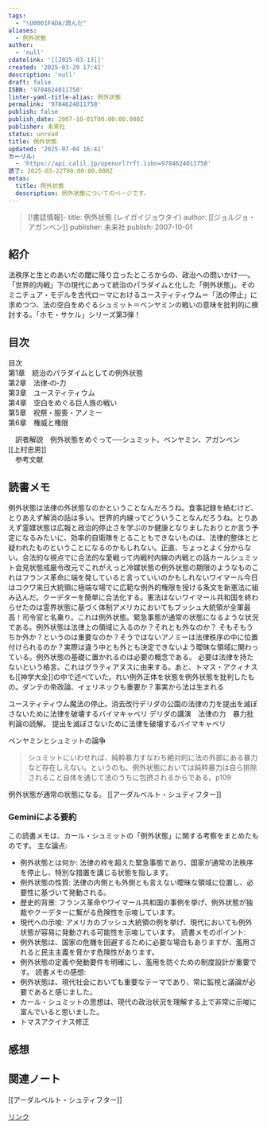```yaml
---
tags:
  - "\U0001F4DA/読んだ"
aliases:
  - 例外状態
author:
  - 'null'
cdatelink: '[[2025-03-13]]'
created: '2025-03-29 17:41'
description: 'null'
draft: false
ISBN: '9784624011758'
linter-yaml-title-alias: 例外状態
permalink: '9784624011758'
publish: false
publish_date: 2007-10-01T00:00:00.000Z
publisher: 未来社
status: unread
title: 例外状態
updated: '2025-07-04 16:41'
カーリル:
  - 'https://api.calil.jp/openurl?rft.isbn=9784624011758'
読了: 2025-03-22T00:00:00.000Z
metas:
  title: 例外状態
  description: 例外状態についてのページです。
---
```

>[!書誌情報]-
>title: 例外状態 (レイガイジョウタイ)
>author: [[ジョルジョ・アガンベン]]
>publisher: 未来社
>publish: 2007-10-01

## 紹介

法秩序と生とのあいだの閾に降り立ったところからの、政治への問いかけ──。「世界的内戦」下の現代にあって統治のパラダイムと化した「例外状態」。そのミニチュア・モデルを古代ローマにおけるユースティティウム＝「法の停止」に求めつつ、法の空白をめぐるシュミット＝ベンヤミンの戦いの意味を批判的に検討する。「ホモ・サケル」シリーズ第3弾！  

## 目次

目次  
第1章　統治のパラダイムとしての例外状態  
第2章　法律‐の‐力  
第3章　ユースティティウム  
第4章　空白をめぐる巨人族の戦い  
第5章　祝祭・服喪・アノミー  
第6章　権威と権限  
  
　訳者解説　例外状態をめぐって──シュミット、ベンヤミン、アガンベン　[[上村忠男]]  
　参考文献  
  
  

## 読書メモ
例外状態は法律の外状態なのかということなんだろうね。食事記録を絡むけど、とりあえず解消の話は多い。世界的内線ってどういうことなんだろうね。とりあえず霊媒状態は広報と政治的停止さを学ぶのか健康となりましたおりとか言う予定になるみたいに、効率的自衛隊をとることもできないものは、法律的整体とと疑われたものということになるのかもしれない。正直、ちょっとよく分からない。合法的な視点でに合法的な愛戦って内戦村内線の内戦との話カールシュミット会見状態戒厳令改元でこれがえっと冷媒状態の例外状態の期限のようなものこれはフランス革命に端を発していると言っていいのかもしれないワイマール今日はコクワ来日大統領に極端な場でに広範な例外的権限を授ける条文を新憲法に組み込んだ。クーデターを簡単に合法化する。憲法はないワイマール共和国を終わらせたのは霊界状態に基づく体制アメリカにおいてもブッシュ大統領が全軍最高！司令官と名乗り。これは例外状態。緊急事態が通常の状態になるような状況である。例外状態は法律上の領域に入るのか？それとも外なのか？
そもそもうちか外か？というのは重要なのか？そうではないアノミーは法律秩序の中に位置付けられるのか？実際は違う中とも外とも決定できないよう曖昧な領域に関わっている。例外状態の基礎に置かれるのは必要の概念である。
必要は法律を持たないという格言。これはグラティアヌスに由来する。あと、トマス・アクィナスも[[神学大全]]の中で述べていた。れい例外正体を状態を例外状態を批判したもの。ダンテの帝政論、イェリネックも重要か？事実から法は生まれる


ユースティティウム魔法の停止。消去改行デリダの公園の法律の力を提出を滅ぼさないために法律を破壊するバイマキャベリ
デリダの講演　法律の力　暴力批判論の読解。
提出を滅ぼさないために法律を破壊するバイマキャベリ

ベンヤミンとシュミットの論争

> シュミットにいわせれば、純粋暴力すなわち絶対的に法の外部にある暴力など存在しえない。というのも、例外状態においては純粋暴力は自ら排除されること自体を通じて法のうちに包摂されるからである。p109


例外状態が通常の状態になる。
[[アーダルベルト・シュティフター]]



### Geminiによる要約
この読書メモは、カール・シュミットの「例外状態」に関する考察をまとめたものです。
主な論点:
 * 例外状態とは何か: 法律の枠を超えた緊急事態であり、国家が通常の法秩序を停止し、特別な措置を講じる状態を指します。
 * 例外状態の性質: 法律の内側とも外側とも言えない曖昧な領域に位置し、必要性に基づいて発動される。
 * 歴史的背景: フランス革命やワイマール共和国の事例を挙げ、例外状態が独裁やクーデターに繋がる危険性を示唆しています。
 * 現代への示唆: アメリカのブッシュ大統領の例を挙げ、現代においても例外状態が容易に発動される可能性を示唆しています。
読書メモのポイント:
 * 例外状態は、国家の危機を回避するために必要な場合もありますが、濫用されると民主主義を脅かす危険性があります。
 * 例外状態の定義や発動要件を明確にし、濫用を防ぐための制度設計が重要です。
読書メモの感想:
 * 例外状態は、現代社会においても重要なテーマであり、常に監視と議論が必要であると感じました。
 * カール・シュミットの思想は、現代の政治状況を理解する上で非常に示唆に富んでいると思いました。
 * トマスアクイナス修正
## 感想
## 関連ノート
[[アーダルベルト・シュティフター]]

<a href="https://asadaame5121.net/9784624011758" class="u-url">リンク</a>
